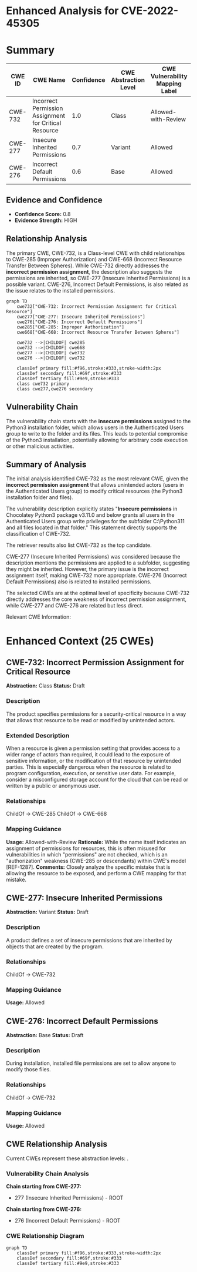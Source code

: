 # Enhanced Analysis for CVE-2022-45305

# Summary
| CWE ID | CWE Name | Confidence | CWE Abstraction Level | CWE Vulnerability Mapping Label | CWE-Vulnerability Mapping Notes |
|---|---|---|---|---|---|
| CWE-732 | Incorrect Permission Assignment for Critical Resource | 1.0 | Class | Allowed-with-Review | Primary CWE |
| CWE-277 | Insecure Inherited Permissions | 0.7 | Variant | Allowed | Secondary Candidate |
| CWE-276 | Incorrect Default Permissions | 0.6 | Base | Allowed | Secondary Candidate |

## Evidence and Confidence

*   **Confidence Score:** 0.8
*   **Evidence Strength:** HIGH

## Relationship Analysis
The primary CWE, CWE-732, is a Class-level CWE with child relationships to CWE-285 (Improper Authorization) and CWE-668 (Incorrect Resource Transfer Between Spheres). While CWE-732 directly addresses the **incorrect permission assignment**, the description also suggests the permissions are inherited, so CWE-277 (Insecure Inherited Permissions) is a possible variant. CWE-276, Incorrect Default Permissions, is also related as the issue relates to the installed permissions.

```mermaid
graph TD
    cwe732["CWE-732: Incorrect Permission Assignment for Critical Resource"]
    cwe277["CWE-277: Insecure Inherited Permissions"]
    cwe276["CWE-276: Incorrect Default Permissions"]
    cwe285["CWE-285: Improper Authorization"]
    cwe668["CWE-668: Incorrect Resource Transfer Between Spheres"]

    cwe732 -->|CHILDOF| cwe285
    cwe732 -->|CHILDOF| cwe668
    cwe277 -->|CHILDOF| cwe732
    cwe276 -->|CHILDOF| cwe732

    classDef primary fill:#f96,stroke:#333,stroke-width:2px
    classDef secondary fill:#69f,stroke:#333
    classDef tertiary fill:#9e9,stroke:#333
    class cwe732 primary
    class cwe277,cwe276 secondary
```

## Vulnerability Chain
The vulnerability chain starts with the **insecure permissions** assigned to the Python3 installation folder, which allows users in the Authenticated Users group to write to the folder and its files. This leads to potential compromise of the Python3 installation, potentially allowing for arbitrary code execution or other malicious activities.

## Summary of Analysis
The initial analysis identified CWE-732 as the most relevant CWE, given the **incorrect permission assignment** that allows unintended actors (users in the Authenticated Users group) to modify critical resources (the Python3 installation folder and files).

The vulnerability description explicitly states "**Insecure permissions** in Chocolatey Python3 package v3.11.0 and below grants all users in the Authenticated Users group write privileges for the subfolder C:\Python311 and all files located in that folder." This statement directly supports the classification of CWE-732.

The retriever results also list CWE-732 as the top candidate.

CWE-277 (Insecure Inherited Permissions) was considered because the description mentions the permissions are applied to a subfolder, suggesting they might be inherited. However, the primary issue is the incorrect assignment itself, making CWE-732 more appropriate. CWE-276 (Incorrect Default Permissions) also is related to installed permissions.

The selected CWEs are at the optimal level of specificity because CWE-732 directly addresses the core weakness of incorrect permission assignment, while CWE-277 and CWE-276 are related but less direct.

Relevant CWE Information:

# Enhanced Context (25 CWEs)

## CWE-732: Incorrect Permission Assignment for Critical Resource
**Abstraction:** Class
**Status:** Draft

### Description
The product specifies permissions for a security-critical resource in a way that allows that resource to be read or modified by unintended actors.

### Extended Description
When a resource is given a permission setting that provides access to a wider range of actors than required, it could lead to the exposure of sensitive information, or the modification of that resource by unintended parties. This is especially dangerous when the resource is related to program configuration, execution, or sensitive user data. For example, consider a misconfigured storage account for the cloud that can be read or written by a public or anonymous user.

### Relationships
ChildOf -> CWE-285
ChildOf -> CWE-668

### Mapping Guidance
**Usage:** Allowed-with-Review
**Rationale:** While the name itself indicates an assignment of permissions for resources, this is often misused for vulnerabilities in which "permissions" are not checked, which is an "authorization" weakness (CWE-285 or descendants) within CWE's model [REF-1287].
**Comments:** Closely analyze the specific mistake that is allowing the resource to be exposed, and perform a CWE mapping for that mistake.

## CWE-277: Insecure Inherited Permissions
**Abstraction:** Variant
**Status:** Draft

### Description
A product defines a set of insecure permissions that are inherited by objects that are created by the program.

### Relationships
ChildOf -> CWE-732

### Mapping Guidance
**Usage:** Allowed

## CWE-276: Incorrect Default Permissions
**Abstraction:** Base
**Status:** Draft

### Description
During installation, installed file permissions are set to allow anyone to modify those files.

### Relationships
ChildOf -> CWE-732

### Mapping Guidance
**Usage:** Allowed


## CWE Relationship Analysis

Current CWEs represent these abstraction levels: .


### Vulnerability Chain Analysis

**Chain starting from CWE-277:**
- 277 (Insecure Inherited Permissions) - ROOT


**Chain starting from CWE-276:**
- 276 (Incorrect Default Permissions) - ROOT



### CWE Relationship Diagram

```mermaid
graph TD
    classDef primary fill:#f96,stroke:#333,stroke-width:2px
    classDef secondary fill:#69f,stroke:#333
    classDef tertiary fill:#9e9,stroke:#333
```